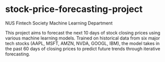 # stock-price-forecasting-project

NUS Fintech Society Machine Learning Department 

This project aims to forecast the next 10 days of stock closing prices using various machine learning models. Trained on historical data from six major tech stocks (AAPL, MSFT, AMZN, NVDA, GOOGL, IBM), the model takes in the past 60 days of closing prices to predict future trends through iterative forecasting. 
